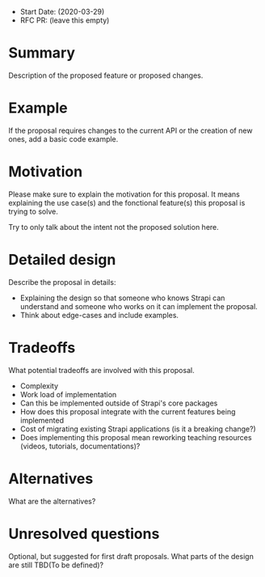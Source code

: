 - Start Date: (2020-03-29)
- RFC PR: (leave this empty)

# Summary

Description of the proposed feature or proposed changes.

# Example

If the proposal requires changes to the current API or the creation of new ones, add a basic code example.

# Motivation

Please make sure to explain the motivation for this proposal.
It means explaining the use case(s) and the fonctional feature(s) this proposal is trying to solve.

Try to only talk about the intent not the proposed solution here.

# Detailed design

Describe the proposal in details:

- Explaining the design so that someone who knows Strapi can understand and someone who works on it can implement the proposal.
- Think about edge-cases and include examples.

# Tradeoffs

What potential tradeoffs are involved with this proposal.

- Complexity
- Work load of implementation
- Can this be implemented outside of Strapi's core packages
- How does this proposal integrate with the current features being implemented
- Cost of migrating existing Strapi applications (is it a breaking change?)
- Does implementing this proposal mean reworking teaching resources (videos, tutorials, documentations)?

# Alternatives

What are the alternatives?

# Unresolved questions

Optional, but suggested for first draft proposals. What parts of the design are still TBD(To be defined)?
